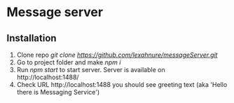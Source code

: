 # Message server

## Installation
1) Clone repo *git clone https://github.com/lexahnure/messageServer.git*
2) Go to project folder and make *npm i*
3) Run *npm start* to start server. Server is available on http://localhost:1488/
4) Check URL http://localhost:1488
   you should see greeting text (aka 'Hello there is Messaging Service')
